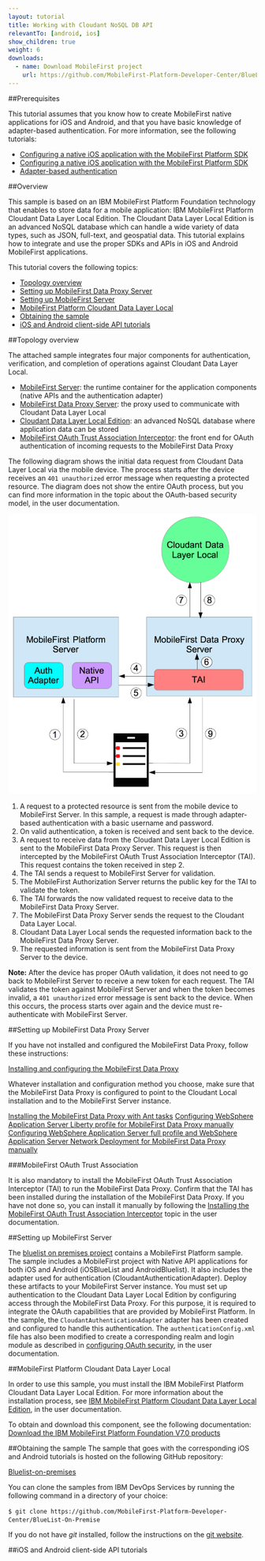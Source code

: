 ```yaml
---
layout: tutorial
title: Working with Cloudant NoSQL DB API
relevantTo: [android, ios]
show_children: true
weight: 6
downloads:
  - name: Download MobileFirst project
    url: https://github.com/MobileFirst-Platform-Developer-Center/BlueList-On-Premise
---
```



##Prerequisites

This tutorial assumes that you know how to create MobileFirst native applications for iOS and Android, and that you have basic knowledge of adapter-based authentication. For more information, see the following tutorials:

* [Configuring a native iOS application with the MobileFirst Platform SDK](../../configuring-the-mfpf-sdk/configuring-a-native-ios-application-with-the-mfp-sdk/)
* [Configuring a native iOS application with the MobileFirst Platform SDK](../../configuring-the-mfpf-sdk/configuring-a-native-android-application-with-the-mfp-sdk/)
* [Adapter-based authentication](../../authentication-security/adapter-based-authentication/)


##Overview

This sample is based on an IBM MobileFirst Platform Foundation technology that enables to store data for a mobile application: IBM MobileFirst Platform Cloudant Data Layer Local Edition. The Cloudant Data Layer Local Edition is an advanced NoSQL database which can handle a wide variety of data types, such as JSON, full-text, and geospatial data. This tutorial explains how to integrate and use the proper SDKs and APIs in iOS and Android MobileFirst applications.

This tutorial covers the following topics:

* [Topology overview](#topology-overview)
* [Setting up MobileFirst Data Proxy Server](#setting-up-mobilefirst-data-proxy-server)
* [Setting up MobileFirst Server](#setting-up-mobilefirst-server)
* [MobileFirst Platform Cloudant Data Layer Local](#mobilefirst-platform-cloudant-data-layer-local)
* [Obtaining the sample](#obtaining-the-sample)
* [iOS and Android client-side API tutorials](#ios-and-android-client-side-api-tutorials)


##Topology overview

The attached sample integrates four major components for authentication, verification, and completion of operations against Cloudant Data Layer Local.

* [MobileFirst Server](#mfpServer): the runtime container for the application components (native APIs and the authentication adapter)
* [MobileFirst Data Proxy Server](#dataProxy): the proxy used to communicate with Cloudant Data Layer Local
* [Cloudant Data Layer Local Edition](#cloudant): an advanced NoSQL database where application data can be stored
* [MobileFirst OAuth Trust Association Interceptor](#tai): the front end for OAuth authentication of incoming requests to the MobileFirst Data Proxy

The following diagram shows the initial data request from Cloudant Data Layer Local via the mobile device. The process starts after the device receives an `401 unauthorized` error message when requesting a protected resource. The diagram does not show the entire OAuth process, but you can find more information in the topic about the OAuth-based security model, in the user documentation.

![BlueList Topology](bluelist-topology-test.png "BlueList Topology")

1. A request to a protected resource is sent from the mobile device to MobileFirst Server. In this sample, a request is made through adapter-based authentication with a basic username and password.
1. On valid authentication, a token is received and sent back to the device.
1. A request to receive data from the Cloudant Data Layer Local Edition is sent to the MobileFirst Data Proxy Server. This request is then intercepted by the MobileFirst OAuth Trust Association Interceptor (TAI). This request contains the token received in step 2.
1. The TAI sends a request to MobileFirst Server for validation.
1. The MobileFirst Authorization Server returns the public key for the TAI to validate the token.
1. The TAI forwards the now validated request to receive data to the MobileFirst Data Proxy Server.
1. The MobileFirst Data Proxy Server sends the request to the Cloudant Data Layer Local.
1. Cloudant Data Layer Local sends the requested information back to the MobileFirst Data Proxy Server.
1. The requested information is sent from the MobileFirst Data Proxy Server to the device.

**Note:** After the device has proper OAuth validation, it does not need to go back to MobileFirst Server to receive a new token for each request. The TAI validates the token against MobileFirst Server and when the token becomes invalid, a `401 unauthorized` error message is sent back to the device.  When this occurs, the process starts over again and the device must re-authenticate with MobileFirst Server.


##Setting up MobileFirst Data Proxy Server

If you have not installed and configured the MobileFirst Data Proxy, follow these instructions:

[Installing and configuring the MobileFirst Data Proxy](http://ibm.biz/knowctr#SSHS8R_7.0.0/com.ibm.worklight.installconfig.doc/install_config/t_installing_imf_datastore.html)

Whatever installation and configuration method you choose, make sure that the MobileFirst Data Proxy is configured to point to the Cloudant Local installation and to the MobileFirst Server instance.

[Installing the MobileFirst Data Proxy with Ant tasks](http://ibm.biz/knowctr#SSHS8R_7.0.0/com.ibm.worklight.installconfig.doc/install_config/t_install_datastore_ant_tasks.html)
[Configuring WebSphere Application Server Liberty profile for MobileFirst Data Proxy manually](http://ibm.biz/knowctr#SSHS8R_7.0.0/com.ibm.worklight.installconfig.doc/install_config/t_install_datastore_man_config_liberty.html)
[Configuring WebSphere Application Server full profile and WebSphere Application Server Network Deployment for MobileFirst Data Proxy manually](http://ibm.biz/knowctr#SSHS8R_7.0.0/com.ibm.worklight.installconfig.doc/install_config/t_install_datastore_man_config_was.html)


###MobileFirst OAuth Trust Association 

It is also mandatory to install the MobileFirst OAuth Trust Association Interceptor (TAI) to run the MobileFirst Data Proxy. Confirm that the TAI has been installed during the installation of the MobileFirst Data Proxy. If you have not done so, you can install it manually by following the [Installing the MobileFirst OAuth Trust Association Interceptor](http://ibm.biz/knowctr#SSHS8R_7.0.0/com.ibm.worklight.installconfig.doc/install_config/t_install_datastore_man_was_TAI.html") topic in the user documentation.


##Setting up MobileFirst Server

The [bluelist on premises project](https://github.com/MobileFirst-Platform-Developer-Center/BlueList-On-Premise) contains a MobileFirst Platform sample. The sample includes a MobileFirst project with Native API applications for both iOS and Android (iOSBlueList and AndroidBluelist). It also includes the adapter used for authentication (CloudantAuthenticationAdapter). Deploy these artifacts to your MobileFirst Server instance.
You must set up authentication to the Cloudant Data Layer Local Edition by configuring access through the MobileFirst Data Proxy. For this purpose, it is required to integrate the OAuth capabilities that are provided by MobileFirst Platform.
In the sample, the `CloudantAuthenticationAdapter` adapter has been created and configured to handle this authentication. The `authenticationConfig.xml` file has also been modified to create a corresponding realm and login module as described in [configuring OAuth security](http://ibm.biz/knowctr#SSHS8R_7.0.0/com.ibm.worklight.dev.doc/cloud/data/t_data_cloudantsec.html#oauth), in the user documentation.


##MobileFirst Platform Cloudant Data Layer Local

In order to use this sample, you must install the IBM MobileFirst Platform Cloudant Data Layer Local Edition. For more information about the installation process, see [IBM MobileFirst Platform Cloudant Data Layer Local Edition](http://www-01.ibm.com/support/knowledgecenter/SSTPQH_1.0.0/com.ibm.cloudant.local.install.doc/topics/clinstall_cloudant_local_overview.html), in the user documentation.

To obtain and download this component, see the following documentation:<br />
[Download the IBM MobileFirst Platform Foundation V7.0 products](http://www.ibm.com/support/docview.wss?uid=swg24039278)


##Obtaining the sample
The sample that goes with the corresponding iOS and Android tutorials is hosted on the following GitHub repository:

[Bluelist-on-premises](https://github.com/MobileFirst-Platform-Developer-Center/BlueList-On-Premise")

You can clone the samples from IBM DevOps Services by running the following command in a directory of your choice:

`$ git clone https://github.com/MobileFirst-Platform-Developer-Center/BlueList-On-Premise`

If you do not have *git* installed, follow the instructions on the [git website](http://git-scm.com/downloads).


##iOS and Android client-side API tutorials